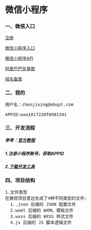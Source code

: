 # 微信小程序
### 一、微信入口
[注册](https://mp.weixin.qq.com/debug/wxadoc/introduction/)

[微信小程序入口](https://mp.weixin.qq.com/)

[微信小程序API](https://www.w3cschool.cn/weixinapp/weixinapp-api-login.html)

[阿里巴巴矢量图](http://www.iconfont.cn/)

[域名备案
](http://bbs.qcloud.com/thread-28158-1-1.html)

### 二、我的
<pre>
用户名：chenjixing@ebupt.com

APPID:wxa1017220f0981341
</pre>

### 三、开发流程
##### 参考：[官方教程](https://mp.weixin.qq.com/debug/wxadoc/dev/quickstart/basic/getting-started.html)
##### 1.注册小程序账号，获取APPID
##### 2.[下载开发工具](https://mp.weixin.qq.com/debug/wxadoc/dev/devtools/download.html?t=201818)
### 四、项目结构
<pre>
1.文件类型
在微信项目里边生成了4种不同类型的文件:
  1..json 后缀的 JSON 配置文件
  2.wxml 后缀的 WXML 模板文件
  3.wxss 后缀的 WXSS 样式文件
  4.js 后缀的 JS 脚本逻辑文件


</pre>

